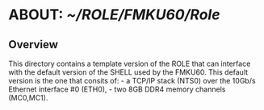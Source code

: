 #  **ABOUT: _~/ROLE/FMKU60/Role_**

## Overview

This directory contains a template version of the ROLE that can interface with the default version of the SHELL used by the FMKU60. This default version is the one that consits of: 
        - a TCP/IP stack (NTS0) over the 10Gb/s Ethernet interface #0 (ETH0),
        - two 8GB DDR4 memory channels (MC0,MC1).

 
